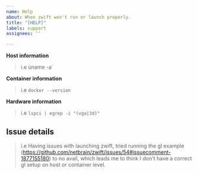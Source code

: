 ```yaml
---
name: Help
about: When zwift won't run or launch properly.
title: "[HELP]"
labels: support
assignees: ''

---
```


**Host information**
> i.e ùname -a`

**Container information**
> i.e `docker --version`

**Hardware information**
> i.e `lspci | egrep -i "(vga|3d)"`

## Issue details
> i.e Having issues with launching zwift, tried running the gl example (https://github.com/netbrain/zwift/issues/54#issuecomment-1877155180) to no avail, which leads me to think I don't have a correct gl setup on host or container level.
